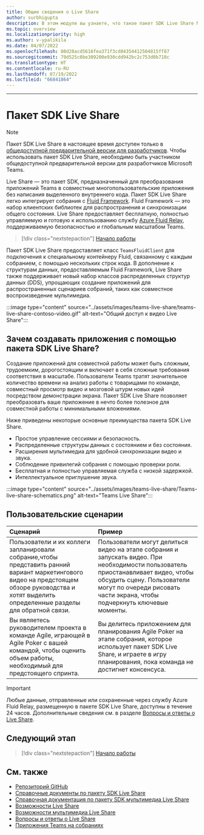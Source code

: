 ```yaml
---
title: Общие сведения о Live Share
author: surbhigupta
description: В этом модуле вы узнаете, что такое пакет SDK Live Share Microsoft и его пользовательские сценарии.
ms.topic: overview
ms.localizationpriority: high
ms.author: v-ypalikila
ms.date: 04/07/2022
ms.openlocfilehash: 80d28acd5616fea371f3cd84354412504815ff87
ms.sourcegitcommit: 79d525c0be309200e930cdd942bc2c753d0b718c
ms.translationtype: HT
ms.contentlocale: ru-RU
ms.lasthandoff: 07/19/2022
ms.locfileid: "66841864"
---
```

---

# <a name="live-share-sdk"></a>Пакет SDK Live Share

> [!Note]
> Пакет SDK Live Share в настоящее время доступен только в [общедоступной предварительной версии для разработчиков](../resources/dev-preview/developer-preview-intro.md). Чтобы использовать пакет SDK Live Share, необходимо быть участником общедоступной предварительной версии для разработчиков Microsoft Teams.

Live Share — это пакет SDK, предназначенный для преобразования приложений Teams в совместные многопользовательские приложения без написания выделенного внутреннего кода. Пакет SDK Live Share легко интегрирует собрания с [Fluid Framework](https://fluidframework.com/). Fluid Framework — это набор клиентских библиотек для распространения и синхронизации общего состояния. Live Share предоставляет бесплатную, полностью управляемую и готовую к использованию службу [Azure Fluid Relay](/azure/azure-fluid-relay/), поддерживаемую безопасностью и глобальным масштабом Teams.

> [!div class="nextstepaction"]
> [Начало работы](teams-live-share-quick-start.md)

Пакет SDK Live Share предоставляет класс `TeamsFluidClient` для подключения к специальному контейнеру Fluid, связанному с каждым собранием, с помощью нескольких строк кода. В дополнение к структурам данных, предоставляемым Fluid Framework, Live Share также поддерживает новый набор классов распределенных структур данных (DDS), упрощающих создание приложений для распространенных сценариев собраний, таких как совместное воспроизведение мультимедиа.

:::image type="content" source="../assets/images/teams-live-share/teams-live-share-contoso-video.gif" alt-text="Общий доступ к видео Live Share":::

## <a name="why-build-apps-using-the-live-share-sdk"></a>Зачем создавать приложения с помощью пакета SDK Live Share?

Создание приложений для совместной работы может быть сложным, трудоемким, дорогостоящим и включает в себя сложные требования соответствия в масштабе. Пользователи Teams тратят значительное количество времени на анализ работы с товарищами по команде, совместный просмотр видео и мозговой штурм новых идей посредством демонстрации экрана. Пакет SDK Live Share позволяет преобразовать ваше приложение в нечто более полезное для совместной работы с минимальными вложениями.

Ниже приведены некоторые основные преимущества пакета SDK Live Share.

* Простое управление сессиями и безопасность.
* Распределенные структуры данных с состоянием и без состояния.
* Расширения мультимедиа для удобной синхронизации видео и звука.
* Соблюдение привилегий собрания с помощью проверки роли.
* Бесплатная и полностью управляемая служба с низкой задержкой.
* Интеллектуальное приглушение звука.

:::image type="content" source="../assets/images/teams-live-share/Teams-live-share-schematics.png" alt-text="Teams Live Share":::

## <a name="user-scenarios"></a>Пользовательские сценарии

|Сценарий|Пример|
| :------- | :--------------------- |
| Пользователи и их коллеги запланировали собрание,чтобы представить ранний вариант маркетингового видео на предстоящем обзоре руководства и хотят выделить определенные разделы для обратной связи. | Пользователи могут делиться видео на этапе собрания и запускать видео. При необходимости пользователь приостанавливает видео, чтобы обсудить сцену. Пользователи могут по очереди рисовать части экрана, чтобы подчеркнуть ключевые моменты.|
| Вы являетесь руководителем проекта в команде Agile, играющей в Agile Poker с вашей командой, чтобы оценить объем работы, необходимый для предстоящего спринта.| Вы делитесь приложением для планирования Agile Poker на этапе собрания, которое использует пакет SDK Live Share, и играете в игру планирования, пока команда не достигнет консенсуса.|

> [!IMPORTANT]
> Любые данные, отправленные или сохраненные через службу Azure Fluid Relay, размещенную в пакете SDK Live Share, доступны в течение 24 часов. Дополнительные сведения см. в разделе [Вопросы и ответы о Live Share](teams-live-share-faq.md).

## <a name="next-step"></a>Следующий этап

> [!div class="nextstepaction"]
> [Начало работы](teams-live-share-quick-start.md)

## <a name="see-also"></a>См. также

* [Репозиторий GitHub](https://github.com/microsoft/live-share-sdk)
* [Справочные документы по пакету SDK Live Share](/javascript/api/@microsoft/live-share/)
* [Справочная документация по пакету SDK мультимедиа Live Share](/javascript/api/@microsoft/live-share-media/)
* [Возможности Live Share](teams-live-share-capabilities.md)
* [Возможности мультимедиа Live Share](teams-live-share-media-capabilities.md)
* [Вопросы и ответы о Live Share](teams-live-share-faq.md)
* [Приложения Teams на собраниях](teams-apps-in-meetings.md)
